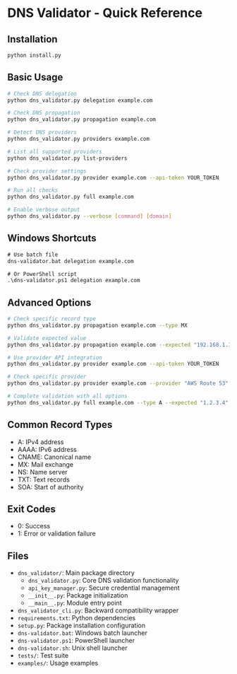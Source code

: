 # DNS Validator - Quick Reference

## Installation
```bash
python install.py
```

## Basic Usage
```bash
# Check DNS delegation
python dns_validator.py delegation example.com

# Check DNS propagation
python dns_validator.py propagation example.com

# Detect DNS providers
python dns_validator.py providers example.com

# List all supported providers
python dns_validator.py list-providers

# Check provider settings
python dns_validator.py provider example.com --api-token YOUR_TOKEN

# Run all checks
python dns_validator.py full example.com

# Enable verbose output
python dns_validator.py --verbose [command] [domain]
```

## Windows Shortcuts
```cmd
# Use batch file
dns-validator.bat delegation example.com

# Or PowerShell script
.\dns-validator.ps1 delegation example.com
```

## Advanced Options
```bash
# Check specific record type
python dns_validator.py propagation example.com --type MX

# Validate expected value
python dns_validator.py propagation example.com --expected "192.168.1.1"

# Use provider API integration
python dns_validator.py provider example.com --api-token YOUR_TOKEN

# Check specific provider
python dns_validator.py provider example.com --provider "AWS Route 53"

# Complete validation with all options
python dns_validator.py full example.com --type A --expected "1.2.3.4" --api-token YOUR_TOKEN
```

## Common Record Types
- A: IPv4 address
- AAAA: IPv6 address  
- CNAME: Canonical name
- MX: Mail exchange
- NS: Name server
- TXT: Text records
- SOA: Start of authority

## Exit Codes
- 0: Success
- 1: Error or validation failure

## Files
- `dns_validator/`: Main package directory
  - `dns_validator.py`: Core DNS validation functionality
  - `api_key_manager.py`: Secure credential management
  - `__init__.py`: Package initialization
  - `__main__.py`: Module entry point
- `dns_validator_cli.py`: Backward compatibility wrapper
- `requirements.txt`: Python dependencies
- `setup.py`: Package installation configuration
- `dns-validator.bat`: Windows batch launcher
- `dns-validator.ps1`: PowerShell launcher
- `dns-validator.sh`: Unix shell launcher
- `tests/`: Test suite
- `examples/`: Usage examples